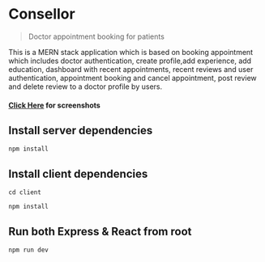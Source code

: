# Consellor 
> Doctor appointment booking for patients

This is a MERN stack application which is based on booking appointment which includes doctor authentication, create profile,add experience, add education, dashboard with recent appointments, recent reviews and user authentication, appointment booking and cancel appointment, post review and delete review to a doctor profile by users.
#### [Click Here](https://drive.google.com/drive/folders/1BplDurTpvfIIzYjeMv98YfslDRjVdf_e?usp=sharing) for screenshots

## Install server dependencies
`npm install`

## Install client dependencies
`cd client`

`npm install`

## Run both Express & React from root
`npm run dev`


